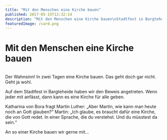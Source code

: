 ```yaml
---
title: "Mit den Menschen eine Kirche bauen"
published: 2017-05-15T12:32:14
description: "Mit den Menschen eine Kirche bauen\nStadtfest in Bargteheide. Der EC-Bargteheide ist dabei.\n#EC-Bargteheide #meinEC #wirsindderNordbund #Kirchefueralle"
featuredImage: /card.png
---
```


# Mit den Menschen eine Kirche bauen

<img loading="lazy" src="/old/DSC_4090-e1494844165759.jpg" alt>

Der Wahnsinn! In zwei Tagen eine Kirche bauen. Das geht doch gar nicht. Geht ja wohl.

Auf dem Stadtfest in Bargteheide haben wir den Beweis angetreten. Wenn jeder mit anfässt, dann kann es eine Kirche für alle geben.

Katharina von Bora fragt Martin Luther: &#8222;Aber Martin, wie kann man heute noch an Gott glauben?&#8220; Martin: &#8222;Ich glaube, es braucht dafür eine Kirche, die von Gott redet. In einer Sprache, die du verstehst. Und du müsstest da sein.&#8220;

An so einer Kirche bauen wir gerne mit&#8230;

<img loading="lazy" src="/old/DSC_4011.jpg" alt>